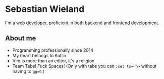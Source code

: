 # Sebastian Wieland

I'm a web developer, proficient in both backend and frontend development.

## About me

- Programming professionally since 2014
- My heart belongs to Kotlin
- Vim is more than an editor, it's a religion
- Team Tabs! Fuck Spaces! (Only with tabs you can `:set ts=<n>` without having to `gg=G` )
